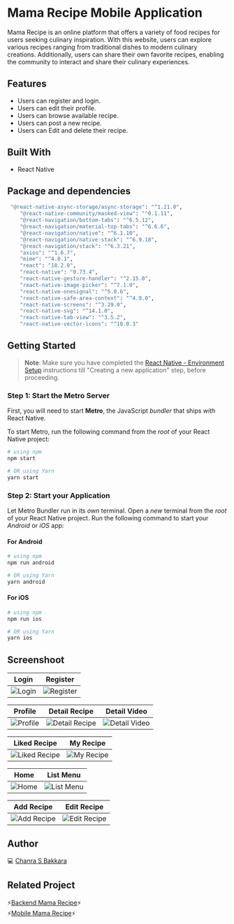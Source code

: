 # Mama Recipe Mobile Application
Mama Recipe is an online platform that offers a variety of food recipes for users seeking culinary inspiration. With this website, users can explore various recipes ranging from traditional dishes to modern culinary creations. Additionally, users can share their own favorite recipes, enabling the community to interact and share their culinary experiences.
## Features

- Users can register and login.
- Users can edit their profile.
- Users can browse available recipe.
- Users can post a new recipe.
- Users can Edit and delete their recipe.

## Built With
- React Native

## Package and dependencies
```bash
 "@react-native-async-storage/async-storage": "^1.21.0",
    "@react-native-community/masked-view": "^0.1.11",
    "@react-navigation/bottom-tabs": "^6.5.12",
    "@react-navigation/material-top-tabs": "^6.6.6",
    "@react-navigation/native": "^6.1.10",
    "@react-navigation/native-stack": "^6.9.18",
    "@react-navigation/stack": "^6.3.21",
    "axios": "^1.6.7",
    "mime": "^4.0.1",
    "react": "18.2.0",
    "react-native": "0.73.4",
    "react-native-gesture-handler": "^2.15.0",
    "react-native-image-picker": "^7.1.0",
    "react-native-onesignal": "^5.0.6",
    "react-native-safe-area-context": "^4.9.0",
    "react-native-screens": "^3.29.0",
    "react-native-svg": "^14.1.0",
    "react-native-tab-view": "^3.5.2",
    "react-native-vector-icons": "^10.0.3"
```
## Getting Started

>**Note**: Make sure you have completed the [React Native - Environment Setup](https://reactnative.dev/docs/environment-setup) instructions till "Creating a new application" step, before proceeding.

### Step 1: Start the Metro Server

First, you will need to start **Metro**, the JavaScript _bundler_ that ships _with_ React Native.

To start Metro, run the following command from the _root_ of your React Native project:

```bash
# using npm
npm start

# OR using Yarn
yarn start
```

### Step 2: Start your Application

Let Metro Bundler run in its _own_ terminal. Open a _new_ terminal from the _root_ of your React Native project. Run the following command to start your _Android_ or _iOS_ app:

#### For Android

```bash
# using npm
npm run android

# OR using Yarn
yarn android
```

#### For iOS

```bash
# using npm
npm run ios

# OR using Yarn
yarn ios
```
## Screenshoot
| Login | Register |
|------------|---------------|
| ![Login](https://github.com/ChanraSB/react-native-MamaRecipe/assets/151555550/ec1a2ca6-0ef4-4e34-b0b3-64c02da4f5a3) | ![Register](https://github.com/ChanraSB/react-native-MamaRecipe/assets/151555550/526daa5d-dfda-4649-bb30-fccbbfca8065) |

| Profile | Detail Recipe | Detail Video |
|------------|---------------|---------------|
| ![Profile](https://github.com/ChanraSB/react-native-MamaRecipe/assets/151555550/4d16990a-4e89-4f63-bb43-f697a2a33962) | ![Detail Recipe](https://github.com/ChanraSB/react-native-MamaRecipe/assets/151555550/ff066540-1395-4023-a553-8a2b0dc112e0) | ![Detail Video](https://github.com/ChanraSB/react-native-MamaRecipe/assets/151555550/41cbf179-1da3-4140-b38b-77de0146e8f9)


| Liked Recipe | My Recipe |
|------------|---------------|
| ![Liked Recipe](https://github.com/ChanraSB/react-native-MamaRecipe/assets/151555550/95ec6e70-77b1-4ed9-91f8-60c98f02563e) |![My Recipe](https://github.com/ChanraSB/react-native-MamaRecipe/assets/151555550/c1a22c40-8422-4670-9dd4-ddca3d6e8216) |

| Home | List Menu |
|------------|---------------|
| ![Home](https://github.com/ChanraSB/react-native-MamaRecipe/assets/151555550/82855ac9-2fd5-447a-a3e6-103f6d0ceda6) | ![List Menu](https://github.com/ChanraSB/react-native-MamaRecipe/assets/151555550/b15c2a56-3f7b-4762-b1ce-089726d9f2fe) |


| Add Recipe | Edit Recipe |
|------------|------------|
|![Add Recipe](https://github.com/ChanraSB/react-native-MamaRecipe/assets/151555550/601237e7-7856-4dc5-8380-601cba3a4b13)| ![Edit Recipe](https://github.com/ChanraSB/react-native-MamaRecipe/assets/151555550/fba186b0-3b6b-4679-971f-13db5f2cface) |






## Author
💻 [Chanra S Bakkara](https://github.com/ChanraSB)
## Related Project
⚡[Backend Mama Recipe](https://github.com/ChanraSB/chanra-s-bakkara)⚡<br>
⚡[Mobile Mama Recipe](https://github.com/ChanraSB/react-native-MamaRecipe/)⚡<br>

